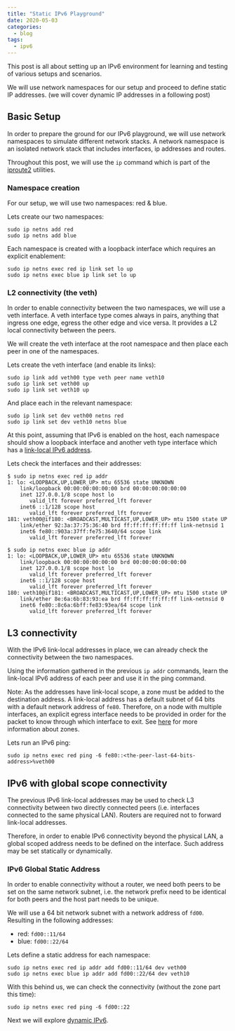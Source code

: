 ```yaml
---
title: "Static IPv6 Playground"
date: 2020-05-03
categories:
  - blog
tags:
  - ipv6
---
```


This post is all about setting up an IPv6 environment for learning and testing
of various setups and scenarios.

We will use network namespaces for our setup and proceed to define static
IP addresses.
(we will cover dynamic IP addresses in a following post)

## Basic Setup
In order to prepare the ground for our IPv6 playground, we will use network
namespaces to simulate different network stacks.
A network namespace is an isolated network stack that includes interfaces,
ip addresses and routes.

Throughout this post, we will use the `ip` command which is part of the
[iproute2](https://wiki.linuxfoundation.org/networking/iproute2) utilities.

### Namespace creation
For our setup, we will use two namespaces: red & blue.

Lets create our two namespaces:
```
sudo ip netns add red
sudo ip netns add blue
```
Each namespace is created with a loopback interface which requires an explicit
enablement:
```
sudo ip netns exec red ip link set lo up
sudo ip netns exec blue ip link set lo up
```

### L2 connectivity (the veth)
In order to enable connectivity between the two namespaces, we will use a
veth interface. A veth interface type comes always in pairs, anything that
ingress one edge, egress the other edge and vice versa. It provides a L2 local
connectivity between the peers.

We will create the veth interface at the root namespace and then place each
peer in one of the namespaces.

Lets create the veth interface (and enable its links):
```
sudo ip link add veth00 type veth peer name veth10
sudo ip link set veth00 up
sudo ip link set veth10 up
```
And place each in the relevant namespace:
```
sudo ip link set dev veth00 netns red
sudo ip link set dev veth10 netns blue
```

At this point, assuming that IPv6 is enabled on the host, each namespace
should show a loopback interface and another veth type interface which
has a [link-local IPv6 address](https://tools.ietf.org/html/rfc4291#page-11).

Lets check the interfaces and their addresses:
```
$ sudo ip netns exec red ip addr
1: lo: <LOOPBACK,UP,LOWER_UP> mtu 65536 state UNKNOWN
    link/loopback 00:00:00:00:00:00 brd 00:00:00:00:00:00
    inet 127.0.0.1/8 scope host lo
       valid_lft forever preferred_lft forever
    inet6 ::1/128 scope host
       valid_lft forever preferred_lft forever
181: veth00@if180: <BROADCAST,MULTICAST,UP,LOWER_UP> mtu 1500 state UP
    link/ether 92:3a:37:75:36:40 brd ff:ff:ff:ff:ff:ff link-netnsid 1
    inet6 fe80::903a:37ff:fe75:3640/64 scope link
       valid_lft forever preferred_lft forever
```
```
$ sudo ip netns exec blue ip addr
1: lo: <LOOPBACK,UP,LOWER_UP> mtu 65536 state UNKNOWN
    link/loopback 00:00:00:00:00:00 brd 00:00:00:00:00:00
    inet 127.0.0.1/8 scope host lo
       valid_lft forever preferred_lft forever
    inet6 ::1/128 scope host
       valid_lft forever preferred_lft forever
180: veth10@if181: <BROADCAST,MULTICAST,UP,LOWER_UP> mtu 1500 state UP
    link/ether 8e:6a:6b:83:93:ea brd ff:ff:ff:ff:ff:ff link-netnsid 0
    inet6 fe80::8c6a:6bff:fe83:93ea/64 scope link
       valid_lft forever preferred_lft forever
```

## L3 connectivity
With the IPv6 link-local addresses in place, we can already check the
connectivity between the two namespaces.

Using the information gathered in the previous `ip addr` commands, learn
the link-local IPv6 address of each peer and use it in the ping command.

Note: As the addresses have link-local scope, a zone must be added to the
destination address.
A link-local address has a default subnet of 64 bits with a default network
address of `fe80`. Therefore, on a node with multiple interfaces, an explicit
egress interface needs to be provided in order for the packet to know through
which interface to exit. 
See [here](https://tools.ietf.org/html/rfc4007) for more information
about zones.

Lets run an IPv6 ping:
```
sudo ip netns exec red ping -6 fe80::<the-peer-last-64-bits-address>%veth00
``` 

## IPv6 with global scope connectivity
The previous IPv6 link-local addresses may be used to check L3 connectivity
between two directly connected peers (i.e. interfaces connected to the same
physical LAN). Routers are required not to forward link-local addresses.

Therefore, in order to enable IPv6 connectivity beyond the physical LAN,
a global scoped address needs to be defined on the interface.
Such address may be set statically or dynamically.

### IPv6 Global Static Address
In order to enable connectivity without a router, we need both peers to be
set on the same network subnet, i.e. the network prefix need to be identical
for both peers and the host part needs to be unique.

We will use a 64 bit network subnet with a network address of `fd00`.
Resulting in the following addresses:
- red: `fd00::11/64`
- blue: `fd00::22/64`

Lets define a static address for each namespace:
```
sudo ip netns exec red ip addr add fd00::11/64 dev veth00
sudo ip netns exec blue ip addr add fd00::22/64 dev veth10
```
With this behind us, we can check the connectivity (without the zone part
this time):
```
sudo ip netns exec red ping -6 fd00::22
```

Next we will explore [dynamic IPv6](../dynamic-ipv6-playground).
